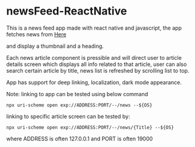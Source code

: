 # newsFeed-ReactNative

This is a news feed app made with react native and javascript, the app fetches news
from [Here](https://newsapi.org/v2/everything?q=apple&from=2022-07-05&to=2022-07-05&sortBy=popularity&apiKey=${YOUR_API_KEY})

and display a thumbnail and a heading.

Each news article component is pressible and will direct user to article details screen which displays all info
related to that article, user can also search certain article by title, news list is refreshed by scrolling list to top.

App has support for deep linking, localization, dark mode appearance.

Note:
linking to app can be tested using below command 

```npx uri-scheme open exp://ADDRESS:PORT/--/news --${OS}```

linking to specific article screen can be tested by:

```npx uri-scheme open exp://ADDRESS:PORT/--/news/{Title} --${OS}```

where ADDRESS is often 127.0.0.1 and PORT is often 19000 
